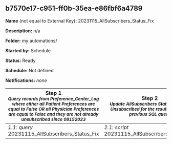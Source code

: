 ## b7570e17-c951-ff0b-35ea-e86fbf6a4789

**Name** (not equal to External Key)**:** 20231115_AllSubscribers_Status_Fix

**Description:** n/a

**Folder:** my automations/

**Started by:** Schedule

**Status:** Ready

**Schedule:** Not defined

**Notifications:** _none_


| Step 1<br>_<small>Query records from Preference_Center_Log where either all Patient Preferences are equal to False OR all Physician Preferences are equal to False and they are not already unsubscribed since 08152023</small>_ | Step 2<br>_<small>Update AllSubscribers Status equal to Unsubscribed for the results from the previous SQL query</small>_ |
| --- | --- |
| _1.1: query_<br>20231115_AllSubscribers_Status_Fix | _2.1: script_<br>20231115_AllSubscribers_Status_Fix |
